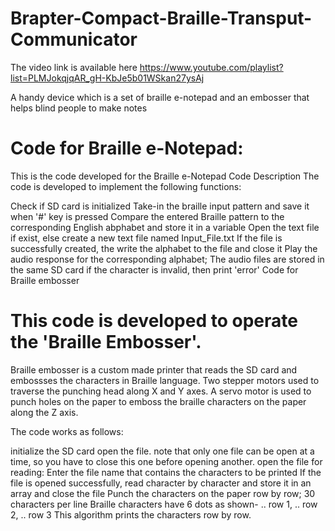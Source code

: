 # Brapter-Compact-Braille-Transput-Communicator

The video link is available here
https://www.youtube.com/playlist?list=PLMJokqjqAR_gH-KbJe5b01WSkan27ysAj



A handy device which is a set of braille e-notepad and an embosser that helps blind people to make notes

# Code for Braille e-Notepad:
This is the code developed for the Braille e-Notepad Code Description The code is developed to implement the following functions:

Check if SD card is initialized
Take-in the braille input pattern and save it when '#' key is pressed
Compare the entered Braille pattern to the corresponding English abphabet and store it in a variable
Open the text file if exist, else create a new text file named Input_File.txt
If the file is successfully created, the write the alphabet to the file and close it
Play the audio response for the corresponding alphabet; The audio files are stored in the same SD card if the character is invalid, then print 'error'
Code for Braille embosser
# This code is developed to operate the 'Braille Embosser'. 

Braille embosser is a custom made printer that reads the SD card and embossses the characters in Braille language. Two stepper motors used to traverse the punching head along X and Y axes. A servo motor is used to punch holes on the paper to emboss the braille characters on the paper along the Z axis.

The code works as follows:

initialize the SD card
open the file. note that only one file can be open at a time, so you have to close this one before opening another.
open the file for reading: Enter the file name that contains the characters to be printed If the file is opened successfully, read character by character and store it in an array and close the file
Punch the characters on the paper row by row; 30 characters per line Braille characters have 6 dots as shown- .. row 1, .. row 2, .. row 3 This algorithm prints the characters row by row.
